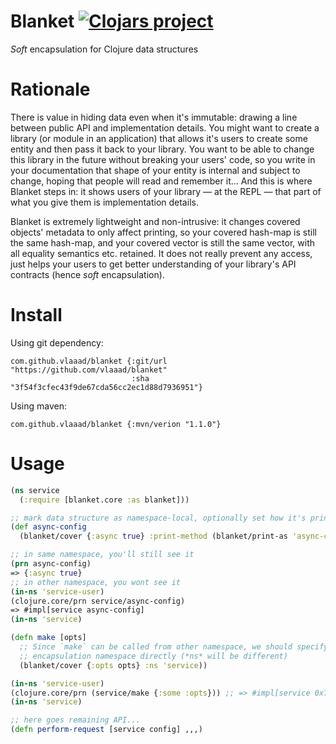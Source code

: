 # Blanket [![Clojars project](https://img.shields.io/clojars/v/com.github.vlaaad/blanket.svg)](https://clojars.org/com.github.vlaaad/blanket)

*Soft* encapsulation for Clojure data structures

# Rationale

There is value in hiding data even when it's immutable: drawing a line between
public API and implementation details. You might want to create a library (or 
module in an application) that allows it's users to create some entity and then 
pass it back to your library. You want to be able to change this library in the 
future without breaking your users' code, so you write in your documentation 
that shape of your entity is internal and subject to change, hoping that people 
will read and remember it... And this is where Blanket steps in: it shows users 
of your library — at the REPL — that part of what you give them is 
implementation details.

Blanket is extremely lightweight and non-intrusive: it changes covered objects' 
metadata to only affect printing, so your covered hash-map is still the same 
hash-map, and your covered vector is still the same vector, with all equality 
semantics etc. retained. It does not really prevent any access, just helps your 
users to get better understanding of your library's API contracts (hence *soft* 
encapsulation).

# Install

Using git dependency:
```edn
com.github.vlaaad/blanket {:git/url "https://github.com/vlaaad/blanket"
                           :sha "3f54f3cfec43f9de67cda56cc2ec1d88d7936951"}
```

Using maven:
```edn
com.github.vlaaad/blanket {:mvn/verion "1.1.0"}
```

# Usage
```clojure
(ns service
  (:require [blanket.core :as blanket]))

;; mark data structure as namespace-local, optionally set how it's printed
(def async-config
  (blanket/cover {:async true} :print-method (blanket/print-as 'async-config)))

;; in same namespace, you'll still see it
(prn async-config) 
=> {:async true}
;; in other namespace, you wont see it
(in-ns 'service-user)
(clojure.core/prn service/async-config) 
=> #impl[service async-config]
(in-ns 'service)

(defn make [opts]
  ;; Since `make` can be called from other namespace, we should specify 
  ;; encapsulation namespace directly (*ns* will be different)
  (blanket/cover {:opts opts} :ns 'service))

(in-ns 'service-user)
(clojure.core/prn (service/make {:some :opts})) ;; => #impl[service 0x7c6442c2]
(in-ns 'service)

;; here goes remaining API...
(defn perform-request [service config] ,,,)
```
